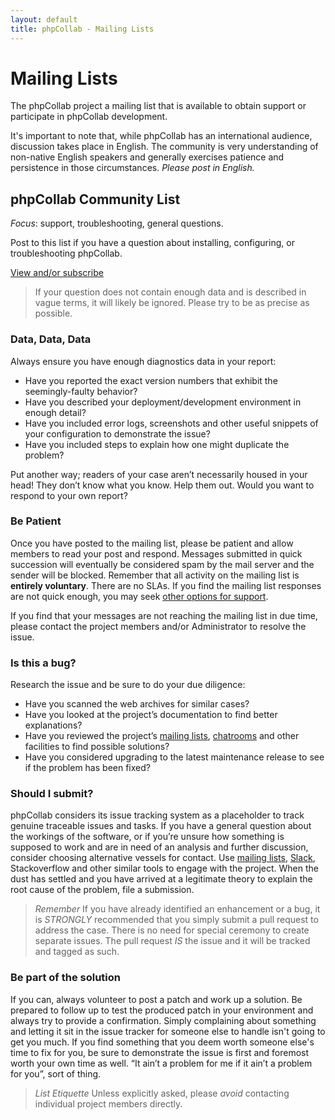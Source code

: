 ```yaml
---
layout: default
title: phpCollab - Mailing Lists
---
```


# Mailing Lists

The phpCollab project a mailing list that is available to obtain support or participate in phpCollab development.

It's important to note that, while phpCollab has an international audience, discussion takes place in English.
The community is very understanding of non-native English speakers and generally exercises patience and persistence
in those circumstances. _Please post in English._


## phpCollab Community List

_Focus_: support, troubleshooting, general questions.

Post to this list if you have a question about installing, configuring, or troubleshooting phpCollab.

[View and/or subscribe](https://groups.google.com/forum/#!forum/phpcollab)

> If your question does not contain enough data and is described in vague terms, it will likely be ignored. Please try to be as precise as possible.

### Data, Data, Data

Always ensure you have enough diagnostics data in your report:

- Have you reported the exact version numbers that exhibit the seemingly-faulty behavior? 
- Have you described your deployment/development environment in enough detail? 
- Have you included error logs, screenshots and other useful snippets of your configuration to demonstrate the issue? 
- Have you included steps to explain how one might duplicate the problem? 

Put another way; readers of your case aren’t necessarily housed in your head! They don’t know what you know. Help them out. Would you want to respond to your own report?

### Be Patient

Once you have posted to the mailing list, please be patient and allow members to read your post and respond. Messages submitted in quick succession will eventually be considered spam by the mail server and the sender will be blocked. Remember that all activity on the mailing list is **entirely voluntary**. There are no SLAs. If you find the mailing list responses
are not quick enough, you may seek [other options for support](https://phpcollab.slack.com).

If you find that your messages are not reaching the mailing list in due time, please contact the project members and/or Administrator to resolve the issue.

### Is this a bug?

Research the issue and be sure to do your due diligence:

- Have you scanned the web archives for similar cases? 
- Have you looked at the project’s documentation to find better explanations? 
- Have you reviewed the project’s [mailing lists](https://groups.google.com/forum/#!forum/phpcollab), [chatrooms](https://phpcollab.slack.com) and other facilities to find possible solutions? 
- Have you considered upgrading to the latest maintenance release to see if the problem has been fixed?

### Should I submit?

phpCollab considers its issue tracking system as a placeholder to track genuine traceable issues and tasks. If you have a general question about the workings of the software, or if you’re unsure how something is supposed to work and are in need of an analysis and further discussion, consider choosing alternative vessels for contact. Use [mailing lists](https://groups.google.com/forum/#!forum/phpcollab), [Slack](https://phpcollab.slack.com), Stackoverflow and other similar tools to engage with the project. When the dust has settled and you have arrived at a legitimate theory to explain the root cause of the problem, file a submission.

> *Remember* If you have already identified an enhancement or a bug, it is *STRONGLY* recommended that you simply submit a pull request to address the case. There is no need for special ceremony to create separate issues. The pull request *IS* the issue and it will be tracked and tagged as such.

### Be part of the solution

If you can, always volunteer to post a patch and work up a solution. Be prepared to follow up to test the produced patch in your environment and always try to provide a confirmation. Simply complaining about something and letting it sit in the issue tracker for someone else to handle isn't going to get you much. If you find something that you deem worth someone else's time to fix for you, be sure to demonstrate the issue is first and foremost worth your own time as well. “It ain’t a problem for me if it ain’t a problem for you”, sort of thing. 

> *List Etiquette* Unless explicitly asked, please *avoid* contacting individual project members directly.
